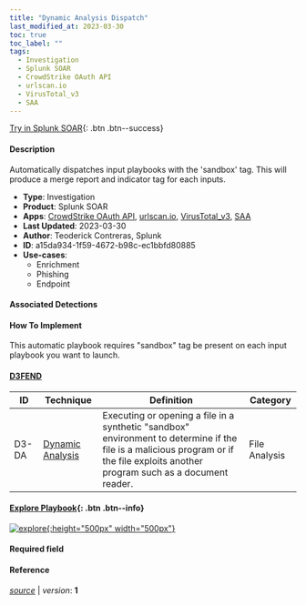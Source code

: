 ```yaml
---
title: "Dynamic Analysis Dispatch"
last_modified_at: 2023-03-30
toc: true
toc_label: ""
tags:
  - Investigation
  - Splunk SOAR
  - CrowdStrike OAuth API
  - urlscan.io
  - VirusTotal_v3
  - SAA
---
```


[Try in Splunk SOAR](https://www.splunk.com/en_us/software/splunk-security-orchestration-and-automation.html){: .btn .btn--success}

#### Description

Automatically dispatches input playbooks with the &#39;sandbox&#39; tag. This will produce a merge report and indicator tag for each inputs.

- **Type**: Investigation
- **Product**: Splunk SOAR
- **Apps**: [CrowdStrike OAuth API](https://splunkbase.splunk.com/apps?keyword=crowdstrike+oauth+api&filters=product%3Asoar), [urlscan.io](https://splunkbase.splunk.com/apps?keyword=urlscan.io&filters=product%3Asoar), [VirusTotal_v3](https://splunkbase.splunk.com/apps?keyword=virustotal_v3&filters=product%3Asoar), [SAA](https://splunkbase.splunk.com/apps?keyword=saa&filters=product%3Asoar)
- **Last Updated**: 2023-03-30
- **Author**: Teoderick Contreras, Splunk
- **ID**: a15da934-1f59-4672-b98c-ec1bbfd80885
- **Use-cases**:
  - Enrichment
  - Phishing
  - Endpoint

#### Associated Detections


#### How To Implement
This automatic playbook requires &#34;sandbox&#34; tag be present on each input playbook you want to launch.


#### [D3FEND](https://d3fend.mitre.org/)

| ID          | Technique   | Definition     | Category       |
| ----------- | ----------- |--------------- |--------------- |
| D3-DA | [Dynamic Analysis](https://d3fend.mitre.org/technique/d3f:DynamicAnalysis) | Executing or opening a file in a synthetic &#34;sandbox&#34; environment to determine if the file is a malicious program or if the file exploits another program such as a document reader. | File Analysis |

#### [Explore Playbook](https://splunk.github.io/soar-playbook-viewer/?playbook=https://raw.githubusercontent.com/phantomcyber/playbooks/latest/Dynamic_Analysis_Dispatch.json){: .btn .btn--info}

[![explore](https://raw.githubusercontent.com/splunk/security_content/develop/playbooks/Dynamic_Analysis_Dispatch.png){:height="500px" width="500px"}](https://splunk.github.io/soar-playbook-viewer/?playbook=https://raw.githubusercontent.com/phantomcyber/playbooks/latest/Dynamic_Analysis_Dispatch.json)

#### Required field


#### Reference



[*source*](https://github.com/splunk/security_content/tree/develop/playbooks/Dynamic_Analysis_Dispatch.yml) \| *version*: **1**